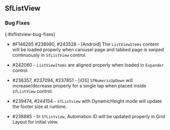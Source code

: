 ## SfListView

### Bug Fixes
{:#sflistview-bug-fixes}

* \#F146265 \#238980, \#243528 - [Android] The `ListViewItems` content will be loaded properly when carousel page and tabbed page is swiped continuously in `SfListView` control.

* \#242060 - `ListViewItems` are aligned properly when loaded in `Expander` control.

* \#236357, \#237094, \#237851 - [iOS] `SfNumericUpDown` will increase/decrease properly for a single tap when placed inside `SfListView` control.

* \#239474, \#244154 - `SfListview` with DynamicHeight mode will update the footer size at runtime.

* \#238885 - In `SfListview`, Automation ID will be updated properly in Grid Layout for initial view.
